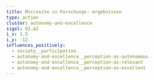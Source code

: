 ```yaml
---
title: Microsite zu Forschungs- ergebnissen
type: action
cluster: autonomy-and-excellence
sigel: 01.A2
i_x: 1.5
i_y: -12
influences_positively:
  - society__participation
  - autonomy-and-excellence__perception-as-autonomous
  - autonomy-and-excellence__perception-as-relevant
  - autonomy-and-excellence__perception-as-excellent
---
```

